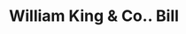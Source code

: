 ---
doi: 10.7916/D8795GS9
date_other: '1890'
date_other_textual: 1890-1899
form: printed ephemera
genre:
- Invoices
name:
- William King & Co.
object_in_context_url: https://biggert.cul.columbia.edu/items/view/ave_biggert_01456
subject_hierarchical_geographic:
- Philadelphia, Pennsylvania, United States
subject_name:
- William King & Co.
title: William King & Co.. Bill
sort_title: William King & Co.. Bill
call_number: ave_biggert_01456
coordinates:
- 40.00944444444445,-75.13333333333334
pid: ave_biggert_01456
identifiers: ave_biggert_01456
permalink: /biggert/ave_biggert_01456/
layout: iiif-image-page
---